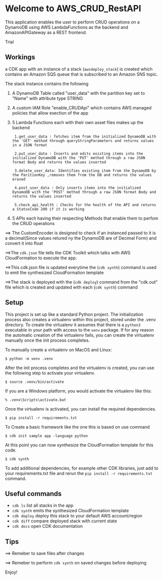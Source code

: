 
# Welcome to AWS_CRUD_RestAPI

This application enables the user to perform CRUD operations on a DynamoDB using AWS LambdaFunctions as the backend and AmazonAPIGateway as a REST frontend.

Trial
## Workings

a CDK app with an instance of a stack (`awsdeploy_stack`) is created which contains an Amazon SQS queue that is subscribed to an Amazon SNS topic.


The stack instance contains the following
1. A DynamoDB Table called "user_data" with the partition key set to "Name" with attribute type STRING
2. A custom IAM Role "enable_CRUDApi" which contains AWS managed policies that allow exection of the app
3. 5 Lambda Functions each with their own asset files makes up the backend

        1.get_user_data : fetches item from the initialized DynamoDB with the 'GET' method through queryStringParameters and returns values in a JSON format
        
        2.put_user_data : Inserts and edits existing items into the initialized DynamoDB with the 'PUT' method through a raw JSON format Body and returns the values inserted
        
        3.delete_user_data: Identifies existing item from the DynamoDB by the ParitionKey ,removes them from the DB and returns the values erased
        
        4.post_user_data : Only inserts items into the initialized DynamoDB with the 'POST' method through a raw JSON format Body and returns the values inserted
        
        5.check_api_health : Checks for the health of the API and returns a StatusCode 200 if it is working
        
4. 5 APIs each having their respecting Methods that enable them to perfom the CRUD operations

==> The CustomEncoder is designed to check if an instanced passed to it is a decimal(Since values retured ny the DynamoDB are of Decimal Form) and convert it into float

==>The `cdk.json` file tells the CDK Toolkit which talks with AWS CloudFormation to execute the app.

==>This cdk.json file is updated everytime the (`cdk synth`) command is used to emit the synthesized CloudFormation template

==>The stack is deployed with the (`cdk deploy`) command from the "cdk.out" file which is created and updated with each (`cdk synth`) command 

## Setup

This project is set up like a standard Python project.  The initialization process also creates
a virtualenv within this project, stored under the .venv directory.  To create the virtualenv
it assumes that there is a `python3` executable in your path with access to the `venv` package.
If for any reason the automatic creation of the virtualenv fails, you can create the virtualenv
manually once the init process completes.

To manually create a virtualenv on MacOS and Linux:

```
$ python -m venv .venv
```

After the init process completes and the virtualenv is created, you can use the following
step to activate your virtualenv.

```
$ source .venv/bin/activate
```

If you are a Windows platform, you would activate the virtualenv like this:

```
% .venv\Scripts\activate.bat
```

Once the virtualenv is activated, you can install the required dependencies.

```
$ pip install -r requirements.txt
```
To Create a basic framework like the one this is based on use command 

```
$ cdk init sample app -language python
```

At this point you can now synthesize the CloudFormation template for this code.

```
$ cdk synth
```

To add additional dependencies, for example other CDK libraries, just add to
your requirements.txt file and rerun the `pip install -r requirements.txt`
command.



## Useful commands

 * `cdk ls`          list all stacks in the app
 * `cdk synth`       emits the synthesized CloudFormation template
 * `cdk deploy`      deploy this stack to your default AWS account/region
 * `cdk diff`        compare deployed stack with current state
 * `cdk docs`        open CDK documentation

## Tips

==> Remeber to save files after changes 


==> Remeber to perform `cdk synth` on saved changes before deploying

Enjoy!

